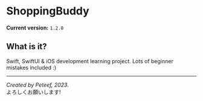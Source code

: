 # ShoppingBuddy

**Current version:** `1.2.0`

## What is it?

Swift, SwiftUI & iOS development learning project. Lots of beginner mistakes included :)

---

*Created by Peteef, 2023.*\
よろしくお願いします!
